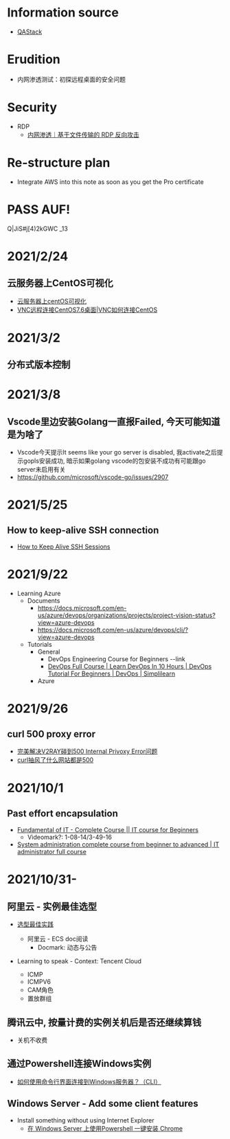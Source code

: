 # Information source
- [QAStack](https://qastack.cn/)

# Erudition
- 内网渗透测试：初探远程桌面的安全问题

# Security
- RDP
  - [内网渗透｜基于文件传输的 RDP 反向攻击](https://www.wangan.com/p/7fygf7c8abb0b427)

# Re-structure plan
- Integrate AWS into this note as soon as you get the Pro certificate


# PASS AUF!
Q|JiS#j[4)2kGWC _13


# 2021/2/24
## 云服务器上CentOS可视化
- [云服务器上centOS可视化](https://blog.csdn.net/qq_37666178/article/details/88071108)
- [VNC远程连接CentOS7.6桌面|VNC如何连接CentOS](https://zhuanlan.zhihu.com/p/87760397)

# 2021/3/2
## 分布式版本控制

# 2021/3/8
## Vscode里边安装Golang一直报Failed, 今天可能知道是为啥了
- Vscode今天提示It seems like your go server is disabled, 我activate之后提示gopls安装成功, 暗示如果golang vscode的包安装不成功有可能跟go server未启用有关
- https://github.com/microsoft/vscode-go/issues/2907

# 2021/5/25
## How to keep-alive SSH connection
- [How to Keep Alive SSH Sessions](https://patrickmn.com/aside/how-to-keep-alive-ssh-sessions/)

# 2021/9/22
- Learning Azure
  - Documents
    - https://docs.microsoft.com/en-us/azure/devops/organizations/projects/project-vision-status?view=azure-devops
    - https://docs.microsoft.com/en-us/azure/devops/cli/?view=azure-devops
  - Tutorials
    - General
      - DevOps Engineering Course for Beginners --link
      - [DevOps Full Course | Learn DevOps In 10 Hours | DevOps Tutorial For Beginners | DevOps | Simplilearn](https://www.youtube.com/watch?v=5KtRF4NuUWE)
    - Azure

# 2021/9/26
## curl 500 proxy error
- [完美解决V2RAY碰到500 Internal Privoxy Error问题](https://www.obodizhu.com/online/v2ray-fix-500-internal-privoxy-error.html)
- [curl抽风了什么网站都是500](https://juejin.cn/post/6844903901133701134)

# 2021/10/1
## Past effort encapsulation
- [Fundamental of IT - Complete Course || IT course for Beginners](https://www.youtube.com/watch?v=awLnur5Yt9o&t=4094s)
  - Videomark?: 1-08-14/3-49-16
- [System administration complete course from beginner to advanced | IT administrator full course](https://www.youtube.com/watch?v=1DvTwuByjo0&t=7s)

# 2021/10/31-
## 阿里云 - 实例最佳选型
- [选型最佳实践](https://help.aliyun.com/document_detail/58291.html)
  - 阿里云 - ECS doc阅读
    - Docmark: 动态与公告

- Learning to speak - Context: Tencent Cloud
  - ICMP
  - ICMPV6
  - CAM角色
  - 置放群组

## 腾讯云中, 按量计费的实例关机后是否还继续算钱
- 关机不收费

## 通过Powershell连接Windows实例
- [如何使用命令行界面连接到Windows服务器？（CLI）](https://qastack.cn/server/429426/how-can-i-connect-to-a-windows-server-using-a-command-line-interface-cli)


## Windows Server - Add some client features
- Install something without using Internet Explorer
  - [在 Windows Server 上使用Powershell 一键安装 Chrome](https://www.dengnz.com/2019/07/04/%E5%9C%A8-windows-server-%E4%B8%8A%E4%BD%BF%E7%94%A8powershell-%E4%B8%80%E9%94%AE%E5%AE%89%E8%A3%85-chrome/)
